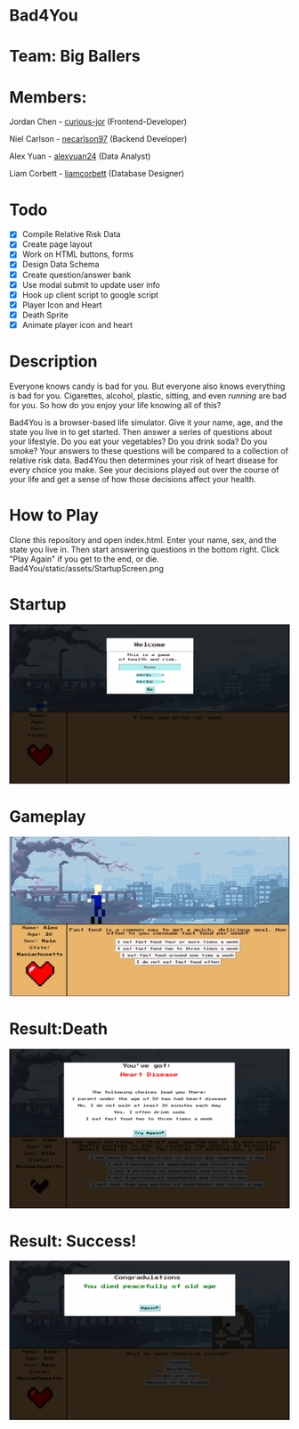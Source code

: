 # Bad4You
# Team: Big Ballers
# Members:
  Jordan Chen - <a href="http://www.github.com/curious-jor">curious-jor</a> (Frontend-Developer)
  
  Niel Carlson - <a href="http://www.github.com/necarlson97">necarlson97</a> (Backend Developer)
  
  Alex Yuan - <a href="http://www.github.com/alexyuan2424">alexyuan24</a> (Data Analyst)
  
  Liam Corbett - <a href="http://www.github.com/liamcorbett">liamcorbett</a> (Database Designer)
  
  
# Todo
- [X] Compile Relative Risk Data
- [X] Create page layout
- [X] Work on HTML buttons, forms
- [X] Design Data Schema
- [X] Create question/answer bank
- [X] Use modal submit to update user info
- [X] Hook up client script to google script
- [X] Player Icon and Heart
- [X] Death Sprite
- [X] Animate player icon and heart

# Description
Everyone knows candy is bad for you. But everyone also knows everything is bad for you. Cigarettes, alcohol, plastic, sitting, and even *running* are bad for you. So how do you enjoy your life knowing all of this?  
  
Bad4You is a browser-based life simulator. Give it your name, age, and the state you live in to get started. Then answer a series of questions about your lifestyle. Do you eat your vegetables? Do you drink soda? Do you smoke? Your answers to these questions will be compared to a collection of relative risk data. Bad4You then determines your risk of heart disease for every choice you make. See your decisions played out over the course of your life and get a sense of how those decisions affect your health.

# How to Play
Clone this repository and open index.html. Enter your name, sex, and the state you live in. Then start answering questions in the bottom right. Click "Play Again" if you get to the end, or die.
Bad4You/static/assets/StartupScreen.png

# Startup
![](static/assets/StartupScreen.png)
# Gameplay
![](static/assets/midgame.png)
# Result:Death
![](static/assets/deathimage.png)
# Result: Success!
![](static/assets/successfullife.png)

